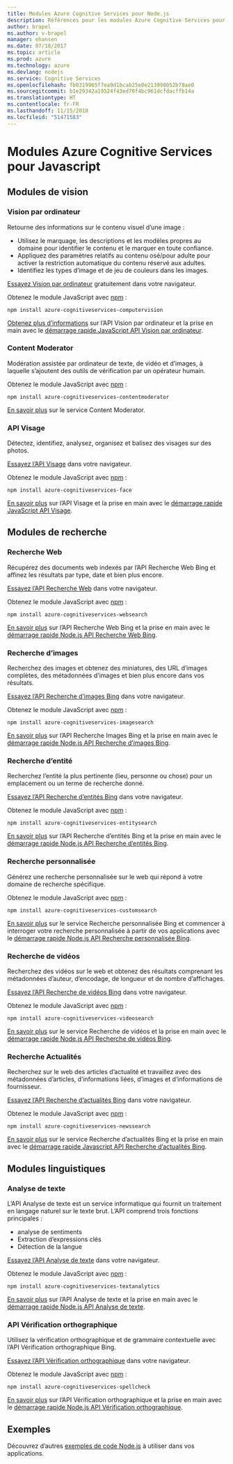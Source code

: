 ```yaml
---
title: Modules Azure Cognitive Services pour Node.js
description: Références pour les modules Azure Cognitive Services pour Node.js
author: brapel
ms.author: v-brapel
manager: ehansen
ms.date: 07/18/2017
ms.topic: article
ms.prod: azure
ms.technology: azure
ms.devlang: nodejs
ms.service: Cognitive Services
ms.openlocfilehash: fb0319965f7ea9d1bcab25e0e213998052b78ae0
ms.sourcegitcommit: b1e29342a19524f43ed70f4bc961dcfdacffb14a
ms.translationtype: HT
ms.contentlocale: fr-FR
ms.lasthandoff: 11/15/2018
ms.locfileid: "51471583"
---
```

# <a name="javascript-azure-cognitive-services-modules"></a>Modules Azure Cognitive Services pour Javascript

## <a name="vision-modules"></a>Modules de vision

### <a name="computer-vision"></a>Vision par ordinateur 

Retourne des informations sur le contenu visuel d’une image :

- Utilisez le marquage, les descriptions et les modèles propres au domaine pour identifier le contenu et le marquer en toute confiance.
- Appliquez des paramètres relatifs au contenu osé/pour adulte pour activer la restriction automatique du contenu réservé aux adultes.
- Identifiez les types d’image et de jeu de couleurs dans les images.

[Essayez Vision par ordinateur](https://azure.microsoft.com/services/cognitive-services/computer-vision/) gratuitement dans votre navigateur.

Obtenez le module JavaScript avec [npm](https://docs.npmjs.com/getting-started/installing-npm-packages-locally) :

```
npm install azure-cognitiveservices-computervision
```

[Obtenez plus d’informations](/azure/cognitive-services/computer-vision/home) sur l’API Vision par ordinateur et la prise en main avec le [démarrage rapide JavaScript API Vision par ordinateur](/azure/cognitive-services/computer-vision/quickstarts/javascript).

### <a name="content-moderator"></a>Content Moderator

Modération assistée par ordinateur de texte, de vidéo et d’images, à laquelle s’ajoutent des outils de vérification par un opérateur humain.

Obtenez le module JavaScript avec [npm](https://docs.npmjs.com/getting-started/installing-npm-packages-locally) :

```
npm install azure-cognitiveservices-contentmoderator
```

[En savoir plus](/azure/cognitive-services/content-moderator/overview) sur le service Content Moderator.

### <a name="face-api"></a>API Visage

Détectez, identifiez, analysez, organisez et balisez des visages sur des photos. 

[Essayez l’API Visage](https://azure.microsoft.com/services/cognitive-services/face/) dans votre navigateur.

Obtenez le module JavaScript avec [npm](https://docs.npmjs.com/getting-started/installing-npm-packages-locally) :

```
npm install azure-cognitiveservices-face
```

[En savoir plus](/azure/cognitive-services/face/overview) sur l’API Visage et la prise en main avec le [démarrage rapide JavaScript API Visage](/azure/cognitive-services/Face/quickstarts/javascript).

## <a name="search-modules"></a>Modules de recherche

### <a name="web-search"></a>Recherche Web

Récupérez des documents web indexés par l’API Recherche Web Bing et affinez les résultats par type, date et bien plus encore. 

[Essayez l’API Recherche Web](https://azure.microsoft.com/services/cognitive-services/bing-web-search-api/) dans votre navigateur.

Obtenez le module JavaScript avec [npm](https://docs.npmjs.com/getting-started/installing-npm-packages-locally) :

```
npm install azure-cognitiveservices-websearch
```

[En savoir plus](/azure/cognitive-services/bing-web-search/overview) sur l’API Recherche Web Bing et la prise en main avec le [démarrage rapide Node.js API Recherche Web Bing](/azure/cognitive-services/bing-web-search/quickstarts/nodejs).

### <a name="image-search"></a>Recherche d’images

Recherchez des images et obtenez des miniatures, des URL d’images complètes, des métadonnées d’images et bien plus encore dans vos résultats.

[Essayez l’API Recherche d’images Bing](https://azure.microsoft.com/services/cognitive-services/bing-image-search-api/) dans votre navigateur.

Obtenez le module JavaScript avec [npm](https://docs.npmjs.com/getting-started/installing-npm-packages-locally) :

```
npm install azure-cognitiveservices-imagesearch
```

[En savoir plus](/azure/cognitive-services/bing-image-search/overview) sur l’API Recherche Images Bing et la prise en main avec le [démarrage rapide Node.js API Recherche d’images Bing](/azure/cognitive-services/bing-image-search/quickstarts/nodejs).


### <a name="entity-search"></a>Recherche d’entité

Recherchez l’entité la plus pertinente (lieu, personne ou chose) pour un emplacement ou un terme de recherche donné.

[Essayez l’API Recherche d’entités Bing](https://azure.microsoft.com/services/cognitive-services/bing-entity-search-api/) dans votre navigateur.

Obtenez le module JavaScript avec [npm](https://docs.npmjs.com/getting-started/installing-npm-packages-locally) :

```
npm install azure-cognitiveservices-entitysearch
```

[En savoir plus](/azure/cognitive-services/bing-entities-search/search-the-web) sur l’API Recherche d’entités Bing et la prise en main avec le [démarrage rapide Node.js API Recherche d’entités Bing](/azure/cognitive-services/bing-entities-search/quickstarts/nodejs).

### <a name="custom-search"></a>Recherche personnalisée

Générez une recherche personnalisée sur le web qui répond à votre domaine de recherche spécifique.

Obtenez le module JavaScript avec [npm](https://docs.npmjs.com/getting-started/installing-npm-packages-locally) :

```
npm install azure-cognitiveservices-customsearch
```

[En savoir plus](/azure/cognitive-services/bing-custom-search/) sur le service Recherche personnalisée Bing et commencer à interroger votre recherche personnalisée à partir de vos applications avec le [démarrage rapide Node.js API Recherche personnalisée Bing](/azure/cognitive-services/bing-custom-search/call-endpoint-nodejs).

### <a name="video-search"></a>Recherche de vidéos

Recherchez des vidéos sur le web et obtenez des résultats comprenant les métadonnées d’auteur, d’encodage, de longueur et de nombre d’affichages.

[Essayez l’API Recherche de vidéos Bing](https://azure.microsoft.com/services/cognitive-services/bing-video-search-api/) dans votre navigateur.

Obtenez le module JavaScript avec [npm](https://docs.npmjs.com/getting-started/installing-npm-packages-locally) :

```
npm install azure-cognitiveservices-videosearch
```

[En savoir plus](/azure/cognitive-services/bing-video-search/search-the-web) sur le service Recherche de vidéos et la prise en main avec le [démarrage rapide Node.js API Recherche de vidéos Bing](/azure/cognitive-services/bing-video-search/nodejs).


### <a name="news-search"></a>Recherche Actualités

Recherchez sur le web des articles d’actualité et travaillez avec des métadonnées d’articles, d’informations liées, d’images et d’informations de fournisseur.

[Essayez l’API Recherche d’actualités Bing](https://azure.microsoft.com/services/cognitive-services/bing-news-search-api/) dans votre navigateur.

Obtenez le module JavaScript avec [npm](https://docs.npmjs.com/getting-started/installing-npm-packages-locally) :

```
npm install azure-cognitiveservices-newssearch
```

[En savoir plus](/azure/cognitive-services/bing-news-search/search-the-web) sur le service Recherche d’actualités Bing et la prise en main avec le [démarrage rapide Javascript API Recherche d’actualités Bing](/azure/cognitive-services/bing-news-search/nodejs).


## <a name="language-modules"></a>Modules linguistiques

### <a name="text-analytics"></a>Analyse de texte 

L’API Analyse de texte est un service informatique qui fournit un traitement en langage naturel sur le texte brut. L’API comprend trois fonctions principales :

- analyse de sentiments
- Extraction d’expressions clés
- Détection de la langue

[Essayez l’API Analyse de texte](https://azure.microsoft.com/services/cognitive-services/text-analytics/) dans votre navigateur.

Obtenez le module JavaScript avec [npm](https://docs.npmjs.com/getting-started/installing-npm-packages-locally) :

```
npm install azure-cognitiveservices-textanalytics
```

[En savoir plus](/azure/cognitive-services/text-analytics/overview) sur l’API Analyse de texte et la prise en main avec le [démarrage rapide Node.js API Analyse de texte](/azure/cognitive-services/text-analytics/quickstarts/nodejs).


### <a name="spell-check"></a>API Vérification orthographique

Utilisez la vérification orthographique et de grammaire contextuelle avec l’API Vérification orthographique Bing.

[Essayez l’API Vérification orthographique](https://azure.microsoft.com/services/cognitive-services/spell-check/) dans votre navigateur.

Obtenez le module JavaScript avec [npm](https://docs.npmjs.com/getting-started/installing-npm-packages-locally) :

```
npm install azure-cognitiveservices-spellcheck
```

[En savoir plus](/azure/cognitive-services/bing-spell-check/proof-text) sur l’API Vérification orthographique et la prise en main avec le [démarrage rapide Node.js API Vérification orthographique](/azure/cognitive-services/bing-spell-check/quickstarts/nodejs).

## <a name="samples"></a>Exemples

Découvrez d’autres [exemples de code Node.js](https://azure.microsoft.com/resources/samples/?platform=nodejs) à utiliser dans vos applications.
